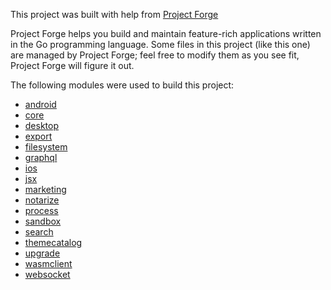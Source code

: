 This project was built with help from [Project Forge](https://projectforge.dev)

Project Forge helps you build and maintain feature-rich applications written in the Go programming language.
Some files in this project (like this one) are managed by Project Forge; feel free to modify them as you see fit, Project Forge will figure it out.

The following modules were used to build this project:

- [android](./doc/module/android.md)
- [core](./doc/module/core.md)
- [desktop](./doc/module/desktop.md)
- [export](./doc/module/export.md)
- [filesystem](./doc/module/filesystem.md)
- [graphql](./doc/module/graphql.md)
- [ios](./doc/module/ios.md)
- [jsx](./doc/module/jsx.md)
- [marketing](./doc/module/marketing.md)
- [notarize](./doc/module/notarize.md)
- [process](./doc/module/process.md)
- [sandbox](./doc/module/sandbox.md)
- [search](./doc/module/search.md)
- [themecatalog](./doc/module/themecatalog.md)
- [upgrade](./doc/module/upgrade.md)
- [wasmclient](./doc/module/wasmclient.md)
- [websocket](./doc/module/websocket.md)
